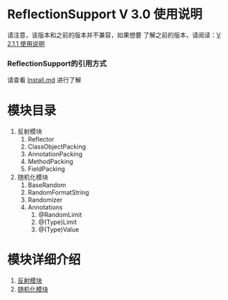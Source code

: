 # ReflectionSupport V 3.0 使用说明
请注意，该版本和之前的版本并不兼容，如果想要
了解之前的版本，请阅读：[V 2.1.1 使用说明](../V2.1.1-/README.md)

### ReflectionSupport的引用方式
请查看 [Install.md](Install.md) 进行了解

# 模块目录
1. 反射模块
    1. Reflector
    2. ClassObjectPacking
    3. AnnotationPacking
    4. MethodPacking
    5. FieldPacking
2. 随机化模块
    1. BaseRandom
    2. RandomFormatString
    3. Randomizer
    4. Annotations
        1. @RandomLimit
        2. @(Type)Limit
        3. @(Type)Value

# 模块详细介绍
1. [反射模块](ReflectionModle.md)
2. [随机化模块](RandomModle.md)